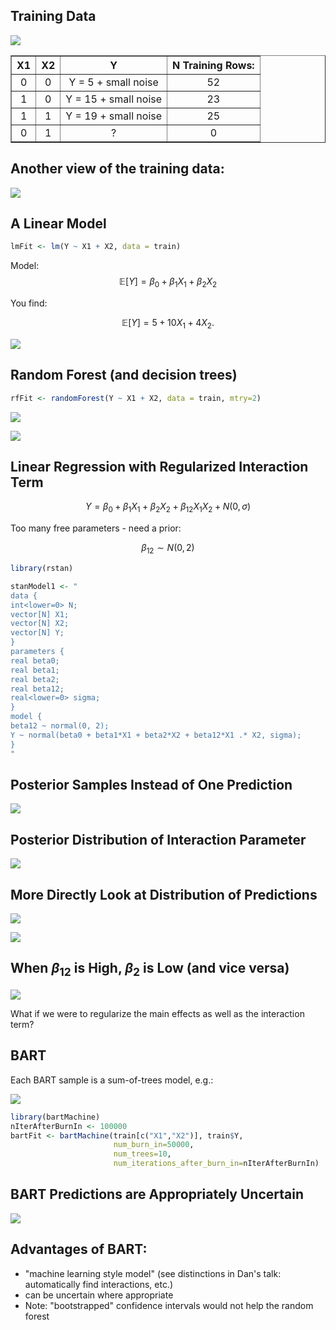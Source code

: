 

## Training Data

![](../slides/interaction-or-with-bart/unnamed-chunk-2.png) 

<!-- html table generated in R 3.1.1 by xtable 1.7-3 package -->
<!-- Fri Jan 23 09:49:23 2015 -->
<TABLE border=1>
<TR> <TH> X1 </TH> <TH> X2 </TH> <TH> Y </TH> <TH> N Training Rows: </TH>  </TR>
  <TR> <TD align="center"> 0 </TD> <TD align="center"> 0 </TD> <TD align="center"> Y = 5 + small noise </TD> <TD align="center"> 52 </TD> </TR>
  <TR> <TD align="center"> 1 </TD> <TD align="center"> 0 </TD> <TD align="center"> Y = 15 + small noise </TD> <TD align="center"> 23 </TD> </TR>
  <TR> <TD align="center"> 1 </TD> <TD align="center"> 1 </TD> <TD align="center"> Y = 19 + small noise </TD> <TD align="center"> 25 </TD> </TR>
  <TR> <TD align="center"> 0 </TD> <TD align="center"> 1 </TD> <TD align="center"> ? </TD> <TD align="center"> 0 </TD> </TR>
   </TABLE>

## Another view of the training data:

![](../slides/interaction-or-with-bart/unnamed-chunk-4.png) 

## A Linear Model


```r
lmFit <- lm(Y ~ X1 + X2, data = train)
```

Model: $$\mathbb{E}[Y] = \beta_0 + \beta_1 X_1 + \beta_2 X_2$$



You find:

$$\mathbb{E}[Y] = 5 + 10 X_1 + 4 X_2.$$

![](../slides/interaction-or-with-bart/unnamed-chunk-7.png) 

## Random Forest (and decision trees)




```r
rfFit <- randomForest(Y ~ X1 + X2, data = train, mtry=2)
```

![](../slides/interaction-or-with-bart/unnamed-chunk-10.png) 

![](/images/posts/interaction-or-not-trees/tree.png)

## Linear Regression with Regularized Interaction Term

$$Y = \beta_0 + \beta_1 X_1 + \beta_2 X_2 + \beta_{12} X_1 X_2 + N(0,\sigma)$$

Too many free parameters - need a prior:

$$\beta_{12} \sim N(0,2)$$


```r
library(rstan)

stanModel1 <- "
data {
int<lower=0> N;
vector[N] X1;
vector[N] X2;
vector[N] Y;
}
parameters {
real beta0;
real beta1;
real beta2;
real beta12;
real<lower=0> sigma;
}
model {
beta12 ~ normal(0, 2);
Y ~ normal(beta0 + beta1*X1 + beta2*X2 + beta12*X1 .* X2, sigma);
}
"
```




## Posterior Samples Instead of One Prediction 

![](../slides/interaction-or-with-bart/unnamed-chunk-13.png) 

## Posterior Distribution of Interaction Parameter

![](../slides/interaction-or-with-bart/unnamed-chunk-14.png) 

## More Directly Look at Distribution of Predictions

![](../slides/interaction-or-with-bart/unnamed-chunk-15.png) 

![](../slides/interaction-or-with-bart/unnamed-chunk-16.png) 

## When $\beta_{12}$ is High, $\beta_2$ is Low (and vice versa)

![](../slides/interaction-or-with-bart/unnamed-chunk-17.png) 

What if we were to regularize the main effects as well as the interaction term?

## BART

Each BART sample is a sum-of-trees model, e.g.:

![](/images/posts/interaction-or-not-trees/two-trees.png)


```r
library(bartMachine)
nIterAfterBurnIn <- 100000
bartFit <- bartMachine(train[c("X1","X2")], train$Y, 
                       num_burn_in=50000, 
                       num_trees=10, 
                       num_iterations_after_burn_in=nIterAfterBurnIn)
```

## BART Predictions are Appropriately Uncertain




![](../slides/interaction-or-with-bart/unnamed-chunk-20.png) 

## Advantages of BART:

- "machine learning style model" (see distinctions in Dan's talk: automatically find interactions, etc.)
- can be uncertain where appropriate
- Note: "bootstrapped" confidence intervals would not help the random forest 
